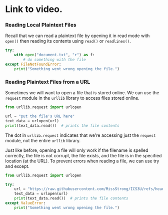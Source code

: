 # Link to video.

### Reading Local Plaintext Files

Recall that we can read a plaintext file by opening it in read mode with `open()` then reading its contents using `read()` or `readlines()`.  

```python
try:
    with open("document.txt", "r") as f:
        # do something with the file
except FileNotFoundError:
    print("Something went wrong opening the file.")
```

### Reading Plaintext Files from a URL

Sometimes we will want to open a file that is stored online. We can use the `request` module in the `urllib` library to access files stored online.

```python
from urllib.request import urlopen

url = "put the file's URL here"
text_data = urlopen(url)
print(text_data.read())  # prints the file contents
```

The dot in `urllib.request` indicates that we're accessing just the `request` module, not the entire `urllib` library.

Just like before, opening a file will only work if the filename is spelled correctly, the file is not corrupt, the file exists, and the file is in the specified location (at the URL). To prevent errors when reading a file, we can use try and except.

```python
from urllib.request import urlopen

try:
    url = "https://raw.githubusercontent.com/MissStrong/ICS3U/refs/heads/main/Miscellaneous/Shakespeare/hamlet.txt"
    text_data = urlopen(url)
    print(text_data.read())  # prints the file contents
except ValueError:
    print("Something went wrong opening the file.")
```

